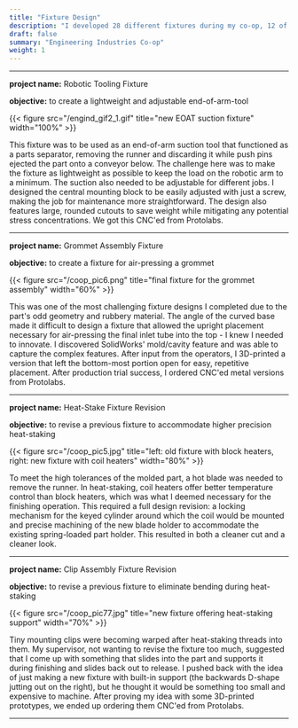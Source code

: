 ```yaml
---
title: "Fixture Design"
description: "I developed 28 different fixtures during my co-op, 12 of which were brand new."
draft: false
summary: "Engineering Industries Co-op"
weight: 1
---
```


---

**project name:** Robotic Tooling Fixture

**objective:** to create a lightweight and adjustable end-of-arm-tool

{{< figure src="/engind_gif2_1.gif" title="new EOAT suction fixture" width="100%" >}}

This fixture was to be used as an end-of-arm suction tool that functioned as a parts separator, removing the runner and discarding it while push pins ejected the part onto a conveyor below.
The challenge here was to make the fixture as lightweight as possible to keep the load on the robotic arm to a minimum. The suction also needed to be adjustable for different jobs.
I designed the central mounting block to be easily adjusted with just a screw, making the job for maintenance more straightforward. 
The design also features large, rounded cutouts to save weight while mitigating any potential stress concentrations. We got this CNC'ed from Protolabs.

---

**project name:** Grommet Assembly Fixture

**objective:** to create a fixture for air-pressing a grommet

{{< figure src="/coop_pic6.png" title="final fixture for the grommet assembly" width="60%" >}}

This was one of the most challenging fixture designs I completed due to the part's odd geometry and rubbery material. 
The angle of the curved base made it difficult to design a fixture that allowed the upright placement necessary 
for air-pressing the final inlet tube into the top - I knew I needed to innovate.
I discovered SolidWorks' mold/cavity feature and was able to capture the complex features.
After input from the operators, I 3D-printed a version that left the bottom-most portion open for easy, repetitive placement.
After production trial success, I ordered CNC'ed metal versions from Protolabs.

---

**project name:** Heat-Stake Fixture Revision

**objective:** to revise a previous fixture to accommodate higher precision heat-staking

{{< figure src="/coop_pic5.jpg" title="left: old fixture with block heaters,   right: new fixture with coil heaters" width="80%" >}}

To meet the high tolerances of the molded part, a hot blade was needed to remove the runner.
In heat-staking, coil heaters offer better temperature control than block heaters, which was what I deemed necessary for the finishing operation.
This required a full design revision: a locking mechanism for the keyed cylinder around which the coil would be mounted and
precise machining of the new blade holder to accommodate the existing spring-loaded part holder. This resulted in both a cleaner cut and a cleaner look.

---

**project name:** Clip Assembly Fixture Revision

**objective:** to revise a previous fixture to eliminate bending during heat-staking

{{< figure src="/coop_pic77.jpg" title="new fixture offering heat-staking support" width="70%" >}}

Tiny mounting clips were becoming warped after heat-staking threads into them. 
My supervisor, not wanting to revise the fixture too much, suggested that I come up with something that slides into the part and supports it during finishing and slides back out to release.
I pushed back with the idea of just making a new fixture with built-in support (the backwards D-shape jutting out on the right), but he thought it would be something too small and expensive to machine.
After proving my idea with some 3D-printed prototypes, we ended up ordering them CNC'ed from Protolabs.

---



